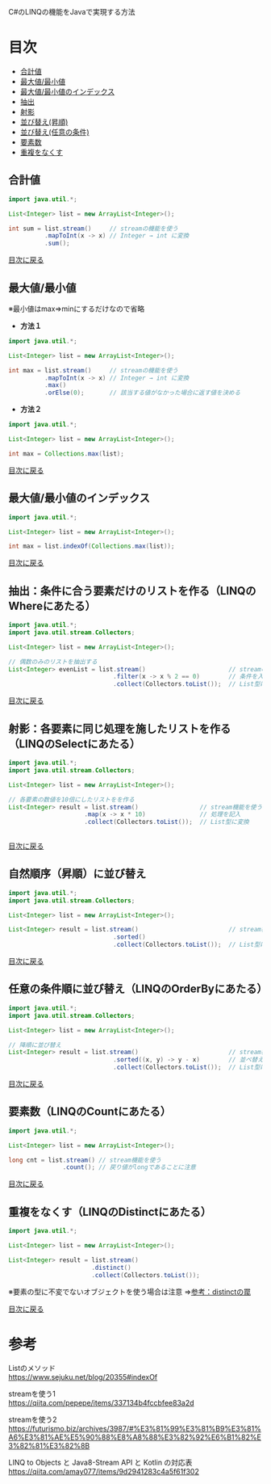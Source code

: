 C#のLINQの機能をJavaで実現する方法

# 目次
- [合計値](#合計値)
- [最大値/最小値](#最大値最小値)
- [最大値/最小値のインデックス](#最大値最小値のインデックス)
- [抽出](#抽出条件に合う要素だけのリストを作るLINQのWhereにあたる)
- [射影](#)
- [並び替え(昇順)](#)
- [並び替え(任意の条件)](#)
- [要素数](#)
- [重複をなくす](#)

## 合計値
```java
import java.util.*;

List<Integer> list = new ArrayList<Integer>();

int sum = list.stream()     // streamの機能を使う
          .mapToInt(x -> x) // Integer → int に変換
          .sum();
```
[目次に戻る](#目次)

## 最大値/最小値
※最小値はmax⇒minにするだけなので省略

- **方法１**
```java
import java.util.*;

List<Integer> list = new ArrayList<Integer>();

int max = list.stream()     // streamの機能を使う
          .mapToInt(x -> x) // Integer → int に変換
          .max()
          .orElse(0);       // 該当する値がなかった場合に返す値を決める
```

- **方法２**
```java
import java.util.*;

List<Integer> list = new ArrayList<Integer>();

int max = Collections.max(list);
```
[目次に戻る](#目次)

## 最大値/最小値のインデックス
```java
import java.util.*;

List<Integer> list = new ArrayList<Integer>();

int max = list.indexOf(Collections.max(list));
```
[目次に戻る](#目次)

## 抽出：条件に合う要素だけのリストを作る（LINQのWhereにあたる）
```java
import java.util.*;
import java.util.stream.Collectors;

List<Integer> list = new ArrayList<Integer>();

// 偶数のみのリストを抽出する
List<Integer> evenList = list.stream()                       // streamの機能を使う
                             .filter(x -> x % 2 == 0)        // 条件を入力
                             .collect(Collectors.toList());  // List型に変換

```
[目次に戻る](#目次)

## 射影：各要素に同じ処理を施したリストを作る（LINQのSelectにあたる）
```java
import java.util.*;
import java.util.stream.Collectors;

List<Integer> list = new ArrayList<Integer>();

// 各要素の数値を10倍にしたリストをを作る
List<Integer> result = list.stream()                 // stream機能を使う
                     .map(x -> x * 10)               // 処理を記入
                     .collect(Collectors.toList());  // List型に変換
        
```
[目次に戻る](#目次)

## 自然順序（昇順）に並び替え
```java
import java.util.*;
import java.util.stream.Collectors;

List<Integer> list = new ArrayList<Integer>();

List<Integer> result = list.stream()                         // stream機能を使う
                             .sorted()
                             .collect(Collectors.toList());  // List型に変換
```
[目次に戻る](#目次)

## 任意の条件順に並び替え（LINQのOrderByにあたる）
```java
import java.util.*;
import java.util.stream.Collectors;

List<Integer> list = new ArrayList<Integer>();

// 降順に並び替え
List<Integer> result = list.stream()                         // stream機能を使う
                             .sorted((x, y) -> y - x)        // 並べ替え条件を入力(->の右側の計算結果が0より大きい場合に並び替え)
                             .collect(Collectors.toList());  // List型に変換

```
[目次に戻る](#目次)

## 要素数（LINQのCountにあたる）
```java
import java.util.*;

List<Integer> list = new ArrayList<Integer>();

long cnt = list.stream() // stream機能を使う
               .count(); // 戻り値がlongであることに注意
```
[目次に戻る](#目次)

## 重複をなくす（LINQのDistinctにあたる）
```java
import java.util.*;

List<Integer> list = new ArrayList<Integer>();

List<Integer> result = list.stream()
                       .distinct()
                       .collect(Collectors.toList());
```
※要素の型に不変でないオブジェクトを使う場合は注意 ⇒[参考：distinctの罠]()

[目次に戻る](#目次)


# 参考
Listのメソッド  
https://www.sejuku.net/blog/20355#indexOf

streamを使う1  
https://qiita.com/pepepe/items/337134b4fccbfee83a2d

streamを使う2  
https://futurismo.biz/archives/3987/#%E3%81%99%E3%81%B9%E3%81%A6%E3%81%AE%E5%90%88%E8%A8%88%E3%82%92%E6%B1%82%E3%82%81%E3%82%8B

LINQ to Objects と Java8-Stream API と Kotlin の対応表  
https://qiita.com/amay077/items/9d2941283c4a5f61f302
